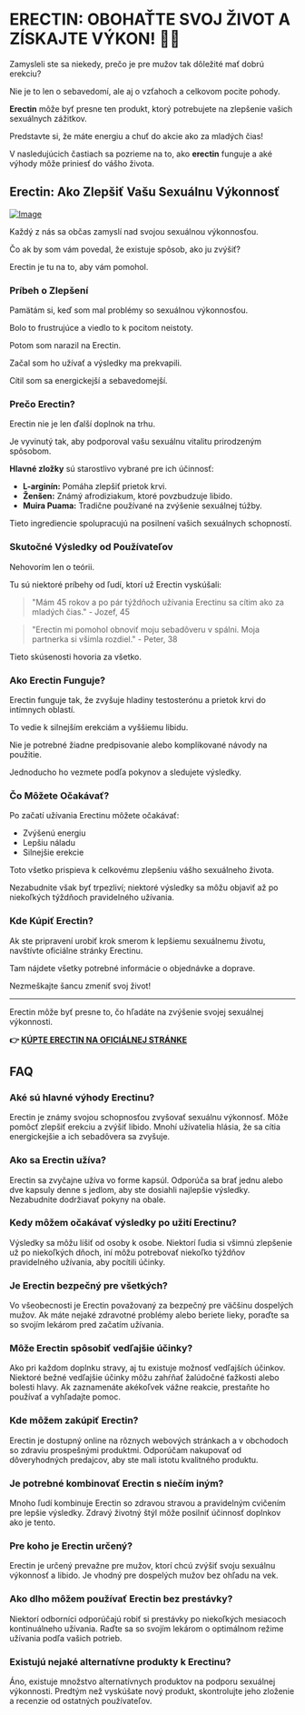 # ERECTIN: OBOHAŤTE SVOJ ŽIVOT A ZÍSKAJTE VÝKON! 💪✨

Zamysleli ste sa niekedy, prečo je pre mužov tak dôležité mať dobrú erekciu? 

Nie je to len o sebavedomí, ale aj o vzťahoch a celkovom pocite pohody. 

**Erectin** môže byť presne ten produkt, ktorý potrebujete na zlepšenie vašich sexuálnych zážitkov. 

Predstavte si, že máte energiu a chuť do akcie ako za mladých čias! 

V nasledujúcich častiach sa pozrieme na to, ako **erectin** funguje a aké výhody môže priniesť do vášho života.

## Erectin: Ako Zlepšiť Vašu Sexuálnu Výkonnosť

[![Image](https://www2.sellhealth.com/256/erectin_33_2.jpg)](https://gchaffi.com/DoZ7GZgU)

Každý z nás sa občas zamyslí nad svojou sexuálnou výkonnosťou. 

Čo ak by som vám povedal, že existuje spôsob, ako ju zvýšiť? 

Erectin je tu na to, aby vám pomohol. 

### Príbeh o Zlepšení

Pamätám si, keď som mal problémy so sexuálnou výkonnosťou. 

Bolo to frustrujúce a viedlo to k pocitom neistoty. 

Potom som narazil na Erectin.

Začal som ho užívať a výsledky ma prekvapili.

Cítil som sa energickejší a sebavedomejší.

### Prečo Erectin?

Erectin nie je len ďalší doplnok na trhu. 

Je vyvinutý tak, aby podporoval vašu sexuálnu vitalitu prirodzeným spôsobom.

**Hlavné zložky** sú starostlivo vybrané pre ich účinnosť:

- **L-arginín:** Pomáha zlepšiť prietok krvi.
- **Ženšen:** Známý afrodiziakum, ktoré povzbudzuje libido.
- **Muira Puama:** Tradične používané na zvýšenie sexuálnej túžby.

Tieto ingrediencie spolupracujú na posilnení vašich sexuálnych schopností.

### Skutočné Výsledky od Používateľov

Nehovorím len o teórii. 

Tu sú niektoré príbehy od ľudí, ktorí už Erectin vyskúšali:

> "Mám 45 rokov a po pár týždňoch užívania Erectinu sa cítim ako za mladých čias." - Jozef, 45

> "Erectin mi pomohol obnoviť moju sebadôveru v spálni. Moja partnerka si všimla rozdiel." - Peter, 38

Tieto skúsenosti hovoria za všetko.

### Ako Erectin Funguje?

Erectin funguje tak, že zvyšuje hladiny testosterónu a prietok krvi do intímnych oblastí. 

To vedie k silnejším erekciám a vyššiemu libidu.

Nie je potrebné žiadne predpisovanie alebo komplikované návody na použitie.

Jednoducho ho vezmete podľa pokynov a sledujete výsledky.

### Čo Môžete Očakávať?

Po začatí užívania Erectinu môžete očakávať:

- Zvýšenú energiu
- Lepšiu náladu
- Silnejšie erekcie

Toto všetko prispieva k celkovému zlepšeniu vášho sexuálneho života.

Nezabudnite však byť trpezliví; niektoré výsledky sa môžu objaviť až po niekoľkých týždňoch pravidelného užívania.

### Kde Kúpiť Erectin?

Ak ste pripravení urobiť krok smerom k lepšiemu sexuálnemu životu, navštívte oficiálne stránky Erectinu. 

Tam nájdete všetky potrebné informácie o objednávke a doprave. 

Nezmeškajte šancu zmeniť svoj život!

---

Erectin môže byť presne to, čo hľadáte na zvýšenie svojej sexuálnej výkonnosti.



**👉 [KÚPTE ERECTIN NA OFICIÁLNEJ STRÁNKE](https://gchaffi.com/DoZ7GZgU)**

## FAQ

### Aké sú hlavné výhody Erectinu?
Erectin je známy svojou schopnosťou zvyšovať sexuálnu výkonnosť. Môže pomôcť zlepšiť erekciu a zvýšiť libido. Mnohí užívatelia hlásia, že sa cítia energickejšie a ich sebadôvera sa zvyšuje.

### Ako sa Erectin užíva?
Erectin sa zvyčajne užíva vo forme kapsúl. Odporúča sa brať jednu alebo dve kapsuly denne s jedlom, aby ste dosiahli najlepšie výsledky. Nezabudnite dodržiavať pokyny na obale.

### Kedy môžem očakávať výsledky po užití Erectinu?
Výsledky sa môžu líšiť od osoby k osobe. Niektorí ľudia si všimnú zlepšenie už po niekoľkých dňoch, iní môžu potrebovať niekoľko týždňov pravidelného užívania, aby pocítili účinky.

### Je Erectin bezpečný pre všetkých?
Vo všeobecnosti je Erectin považovaný za bezpečný pre väčšinu dospelých mužov. Ak máte nejaké zdravotné problémy alebo beriete lieky, poraďte sa so svojím lekárom pred začatím užívania.

### Môže Erectin spôsobiť vedľajšie účinky?
Ako pri každom doplnku stravy, aj tu existuje možnosť vedľajších účinkov. Niektoré bežné vedľajšie účinky môžu zahŕňať žalúdočné ťažkosti alebo bolesti hlavy. Ak zaznamenáte akékoľvek vážne reakcie, prestaňte ho používať a vyhľadajte pomoc.

### Kde môžem zakúpiť Erectin?
Erectin je dostupný online na rôznych webových stránkach a v obchodoch so zdraviu prospešnými produktmi. Odporúčam nakupovať od dôveryhodných predajcov, aby ste mali istotu kvalitného produktu.

### Je potrebné kombinovať Erectin s niečím iným?
Mnoho ľudí kombinuje Erectin so zdravou stravou a pravidelným cvičením pre lepšie výsledky. Zdravý životný štýl môže posilniť účinnosť doplnkov ako je tento.

### Pre koho je Erectin určený?
Erectin je určený prevažne pre mužov, ktorí chcú zvýšiť svoju sexuálnu výkonnosť a libido. Je vhodný pre dospelých mužov bez ohľadu na vek.

### Ako dlho môžem používať Erectin bez prestávky?
Niektorí odborníci odporúčajú robiť si prestávky po niekoľkých mesiacoch kontinuálneho užívania. Raďte sa so svojím lekárom o optimálnom režime užívania podľa vašich potrieb.

### Existujú nejaké alternatívne produkty k Erectinu?
Áno, existuje množstvo alternatívnych produktov na podporu sexuálnej výkonnosti. Predtým než vyskúšate nový produkt, skontrolujte jeho zloženie a recenzie od ostatných používateľov.